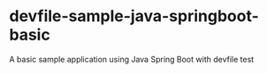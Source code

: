 # devfile-sample-java-springboot-basic
A basic sample application using Java Spring Boot with devfile
test
